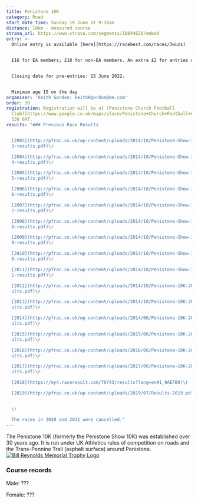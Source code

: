 ```yaml
---
title: Penistone 10K
category: Road
start_date_time: Sunday 19 June at 9:30am
distance: 10km - measured course
strava_url: https://www.strava.com/segments/18044628/embed
entry: >-
  Online entry is available [here](https://racebest.com/races/3wuzs)


  £16 for EA members; £18 for non-EA members. An extra £2 for entries on the day assuming the maximum of 500 is not reached.


  Closing date for pre-entries: 15 June 2022.


  Minimum age 15 on the day
organiser: 'Keith Gordon: keithHgordon@me.com'
order: 30
registration: Registration will be at (Penistone Church Football
  Club)[https://www.google.co.uk/maps/place/Penistone+Church+Football+Club/@53.523332,-1.625649,17z/data=!3m1!4b1!4m2!3m1!1s0x48797d6f378b73f1:0x3ae39c5f7e6bf5ba?hl=en-GB],
  S36 6AT.
results: "### Previous Race Results


  [2003](http://pfrac.co.uk/wp-content/uploads/2014/10/Penistone-Show-10K-200\
  3-results.pdf)\r

  [2004](http://pfrac.co.uk/wp-content/uploads/2014/10/Penistone-Show-10K-200\
  4-results.pdf)\r

  [2005](http://pfrac.co.uk/wp-content/uploads/2014/10/Penistone-Show-10K-200\
  5-results.pdf)\r

  [2006](http://pfrac.co.uk/wp-content/uploads/2014/10/Penistone-Show-10K-200\
  6-results.pdf)\r

  [2007](http://pfrac.co.uk/wp-content/uploads/2014/10/Penistone-Show-10K-200\
  7-results.pdf)\r

  [2008](http://pfrac.co.uk/wp-content/uploads/2014/10/Penistone-Show-10K-200\
  8-results.pdf)\r

  [2009](http://pfrac.co.uk/wp-content/uploads/2014/10/Penistone-Show-10K-200\
  9-results.pdf)\r

  [2010](http://pfrac.co.uk/wp-content/uploads/2014/10/Penistone-Show-10K-201\
  0-results.pdf)\r

  [2011](http://pfrac.co.uk/wp-content/uploads/2014/10/Penistone-Show-10K-201\
  1-results.pdf)\r

  [2012](http://pfrac.co.uk/wp-content/uploads/2014/10/Penistone-10K-2012-res\
  ults.pdf)\r

  [2013](http://pfrac.co.uk/wp-content/uploads/2014/10/Penistone-10K-2013-res\
  ults.pdf)\r

  [2014](http://pfrac.co.uk/wp-content/uploads/2014/06/Penistone-10K-2014-res\
  ults.pdf)\r

  [2015](http://pfrac.co.uk/wp-content/uploads/2015/06/Penistone-10K-2015-res\
  ults.pdf)\r

  [2016](http://pfrac.co.uk/wp-content/uploads/2016/06/Penistone-10K-2016-res\
  ults.pdf)\r

  [2017](http://pfrac.co.uk/wp-content/uploads/2017/06/Penistone-10K-2017-res\
  ults.pdf)\r

  [2018](https://my4.raceresult.com/79743/results?lang=en#1_9AEFB9)\r

  [2019](http://pfrac.co.uk/wp-content/uploads/2019/07/Results-2019.pdf)


  \r

  The races in 2020 and 2021 were cancelled."
---
```


The Penistone 10K (formerly the Penistone Show 10K) was established over 30 years ago. It is run under UK Athletics rules of competition on roads and the Trans-Pennine Trail (asphalt surface) around Penistone. [![Bill Reynolds Memorial Trophy Logo](https://pfrac.chrishodgson.co.uk/static/uploads/bill-reynolds-logo-2017.jpg)](https://pfrac.chrishodgson.co.uk/static/uploads/bill-reynolds-logo-2017.jpg)

### Course records

Male: ???

Female: ???
